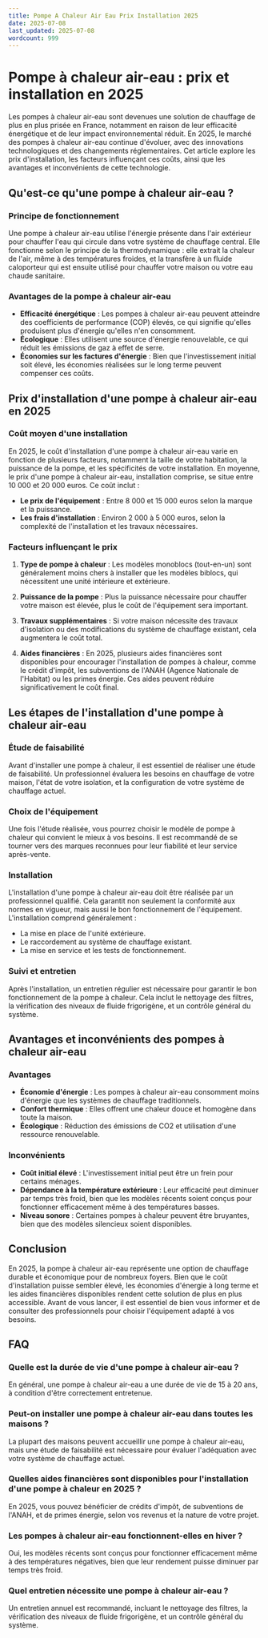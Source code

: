 ```yaml
---
title: Pompe A Chaleur Air Eau Prix Installation 2025
date: 2025-07-08
last_updated: 2025-07-08
wordcount: 999
---
```


# Pompe à chaleur air-eau : prix et installation en 2025

Les pompes à chaleur air-eau sont devenues une solution de chauffage de plus en plus prisée en France, notamment en raison de leur efficacité énergétique et de leur impact environnemental réduit. En 2025, le marché des pompes à chaleur air-eau continue d'évoluer, avec des innovations technologiques et des changements réglementaires. Cet article explore les prix d'installation, les facteurs influençant ces coûts, ainsi que les avantages et inconvénients de cette technologie.

## Qu'est-ce qu'une pompe à chaleur air-eau ?

### Principe de fonctionnement

Une pompe à chaleur air-eau utilise l'énergie présente dans l'air extérieur pour chauffer l'eau qui circule dans votre système de chauffage central. Elle fonctionne selon le principe de la thermodynamique : elle extrait la chaleur de l'air, même à des températures froides, et la transfère à un fluide caloporteur qui est ensuite utilisé pour chauffer votre maison ou votre eau chaude sanitaire.

### Avantages de la pompe à chaleur air-eau

- **Efficacité énergétique** : Les pompes à chaleur air-eau peuvent atteindre des coefficients de performance (COP) élevés, ce qui signifie qu'elles produisent plus d'énergie qu'elles n'en consomment.
- **Écologique** : Elles utilisent une source d'énergie renouvelable, ce qui réduit les émissions de gaz à effet de serre.
- **Économies sur les factures d'énergie** : Bien que l'investissement initial soit élevé, les économies réalisées sur le long terme peuvent compenser ces coûts.

## Prix d'installation d'une pompe à chaleur air-eau en 2025

### Coût moyen d'une installation

En 2025, le coût d'installation d'une pompe à chaleur air-eau varie en fonction de plusieurs facteurs, notamment la taille de votre habitation, la puissance de la pompe, et les spécificités de votre installation. En moyenne, le prix d'une pompe à chaleur air-eau, installation comprise, se situe entre 10 000 et 20 000 euros. Ce coût inclut :

- **Le prix de l'équipement** : Entre 8 000 et 15 000 euros selon la marque et la puissance.
- **Les frais d'installation** : Environ 2 000 à 5 000 euros, selon la complexité de l'installation et les travaux nécessaires.

### Facteurs influençant le prix

1. **Type de pompe à chaleur** : Les modèles monoblocs (tout-en-un) sont généralement moins chers à installer que les modèles biblocs, qui nécessitent une unité intérieure et extérieure.
   
2. **Puissance de la pompe** : Plus la puissance nécessaire pour chauffer votre maison est élevée, plus le coût de l'équipement sera important.

3. **Travaux supplémentaires** : Si votre maison nécessite des travaux d'isolation ou des modifications du système de chauffage existant, cela augmentera le coût total.

4. **Aides financières** : En 2025, plusieurs aides financières sont disponibles pour encourager l'installation de pompes à chaleur, comme le crédit d'impôt, les subventions de l'ANAH (Agence Nationale de l'Habitat) ou les primes énergie. Ces aides peuvent réduire significativement le coût final.

## Les étapes de l'installation d'une pompe à chaleur air-eau

### Étude de faisabilité

Avant d'installer une pompe à chaleur, il est essentiel de réaliser une étude de faisabilité. Un professionnel évaluera les besoins en chauffage de votre maison, l'état de votre isolation, et la configuration de votre système de chauffage actuel.

### Choix de l'équipement

Une fois l'étude réalisée, vous pourrez choisir le modèle de pompe à chaleur qui convient le mieux à vos besoins. Il est recommandé de se tourner vers des marques reconnues pour leur fiabilité et leur service après-vente.

### Installation

L'installation d'une pompe à chaleur air-eau doit être réalisée par un professionnel qualifié. Cela garantit non seulement la conformité aux normes en vigueur, mais aussi le bon fonctionnement de l'équipement. L'installation comprend généralement :

- La mise en place de l'unité extérieure.
- Le raccordement au système de chauffage existant.
- La mise en service et les tests de fonctionnement.

### Suivi et entretien

Après l'installation, un entretien régulier est nécessaire pour garantir le bon fonctionnement de la pompe à chaleur. Cela inclut le nettoyage des filtres, la vérification des niveaux de fluide frigorigène, et un contrôle général du système.

## Avantages et inconvénients des pompes à chaleur air-eau

### Avantages

- **Économie d'énergie** : Les pompes à chaleur air-eau consomment moins d'énergie que les systèmes de chauffage traditionnels.
- **Confort thermique** : Elles offrent une chaleur douce et homogène dans toute la maison.
- **Écologique** : Réduction des émissions de CO2 et utilisation d'une ressource renouvelable.

### Inconvénients

- **Coût initial élevé** : L'investissement initial peut être un frein pour certains ménages.
- **Dépendance à la température extérieure** : Leur efficacité peut diminuer par temps très froid, bien que les modèles récents soient conçus pour fonctionner efficacement même à des températures basses.
- **Niveau sonore** : Certaines pompes à chaleur peuvent être bruyantes, bien que des modèles silencieux soient disponibles.

## Conclusion

En 2025, la pompe à chaleur air-eau représente une option de chauffage durable et économique pour de nombreux foyers. Bien que le coût d'installation puisse sembler élevé, les économies d'énergie à long terme et les aides financières disponibles rendent cette solution de plus en plus accessible. Avant de vous lancer, il est essentiel de bien vous informer et de consulter des professionnels pour choisir l'équipement adapté à vos besoins.

## FAQ

### Quelle est la durée de vie d'une pompe à chaleur air-eau ?

En général, une pompe à chaleur air-eau a une durée de vie de 15 à 20 ans, à condition d'être correctement entretenue.

### Peut-on installer une pompe à chaleur air-eau dans toutes les maisons ?

La plupart des maisons peuvent accueillir une pompe à chaleur air-eau, mais une étude de faisabilité est nécessaire pour évaluer l'adéquation avec votre système de chauffage actuel.

### Quelles aides financières sont disponibles pour l'installation d'une pompe à chaleur en 2025 ?

En 2025, vous pouvez bénéficier de crédits d'impôt, de subventions de l'ANAH, et de primes énergie, selon vos revenus et la nature de votre projet.

### Les pompes à chaleur air-eau fonctionnent-elles en hiver ?

Oui, les modèles récents sont conçus pour fonctionner efficacement même à des températures négatives, bien que leur rendement puisse diminuer par temps très froid.

### Quel entretien nécessite une pompe à chaleur air-eau ?

Un entretien annuel est recommandé, incluant le nettoyage des filtres, la vérification des niveaux de fluide frigorigène, et un contrôle général du système.